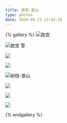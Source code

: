```yaml
---
title: 故宫-景山
type: photos
date: 2020-08-23 13:44:28
---
```

{% gallery %}
![故宫](https://photos-picgo.oss-cn-beijing.aliyuncs.com/img/pasted-79.png)

![故宫 雪](https://photos-picgo.oss-cn-beijing.aliyuncs.com/img/pasted-80.png)

![](https://photos-picgo.oss-cn-beijing.aliyuncs.com/img/DSC05858-01.jpeg)

![](https://photos-picgo.oss-cn-beijing.aliyuncs.com/img/DSC05861-01.jpeg)

![树枝-景山](https://photos-picgo.oss-cn-beijing.aliyuncs.com/img/pasted-95.png)

![](https://photos-picgo.oss-cn-beijing.aliyuncs.com/img/pasted-85.png)

![](https://photos-picgo.oss-cn-beijing.aliyuncs.com/img/pasted-99.png)

![](https://photos-picgo.oss-cn-beijing.aliyuncs.com/img/pasted-89.png)

{% endgallery %}